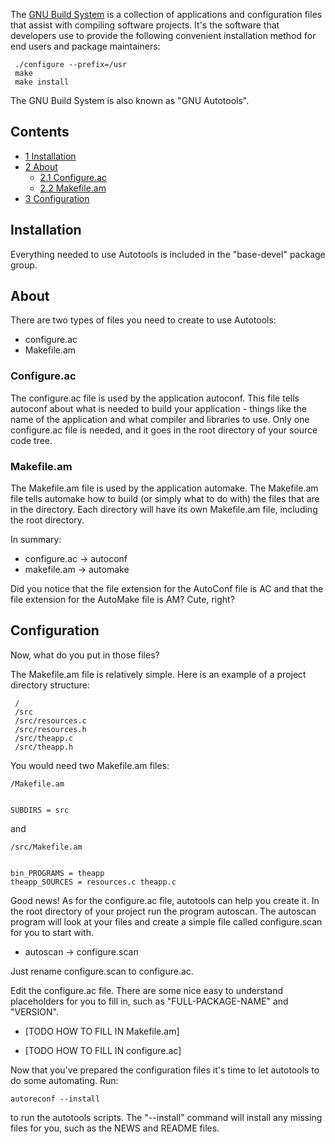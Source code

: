 The [GNU Build System](https://en.wikipedia.org/wiki/GNU_Build_System "wikipedia:GNU Build System") is a collection of applications and configuration files that assist with compiling software projects. It's the software that developers use to provide the following convenient installation method for end users and package maintainers:

```
 ./configure --prefix=/usr
 make
 make install

```

The GNU Build System is also known as "GNU Autotools".

## Contents

*   [1 Installation](#Installation)
*   [2 About](#About)
    *   [2.1 Configure.ac](#Configure.ac)
    *   [2.2 Makefile.am](#Makefile.am)
*   [3 Configuration](#Configuration)

## Installation

Everything needed to use Autotools is included in the "base-devel" package group.

## About

There are two types of files you need to create to use Autotools:

*   configure.ac
*   Makefile.am

### Configure.ac

The configure.ac file is used by the application autoconf. This file tells autoconf about what is needed to build your application - things like the name of the application and what compiler and libraries to use. Only one configure.ac file is needed, and it goes in the root directory of your source code tree.

### Makefile.am

The Makefile.am file is used by the application automake. The Makefile.am file tells automake how to build (or simply what to do with) the files that are in the directory. Each directory will have its own Makefile.am file, including the root directory.

In summary:

*   configure.ac -> autoconf
*   makefile.am -> automake

Did you notice that the file extension for the AutoConf file is AC and that the file extension for the AutoMake file is AM? Cute, right?

## Configuration

Now, what do you put in those files?

The Makefile.am file is relatively simple. Here is an example of a project directory structure:

```
 /
 /src
 /src/resources.c
 /src/resources.h
 /src/theapp.c
 /src/theapp.h

```

You would need two Makefile.am files:

 `/Makefile.am` 
```

SUBDIRS = src

```

and

 `/src/Makefile.am` 
```

bin_PROGRAMS = theapp
theapp_SOURCES = resources.c theapp.c

```

Good news! As for the configure.ac file, autotools can help you create it. In the root directory of your project run the program autoscan. The autoscan program will look at your files and create a simple file called configure.scan for you to start with.

*   autoscan -> configure.scan

Just rename configure.scan to configure.ac.

Edit the configure.ac file. There are some nice easy to understand placeholders for you to fill in, such as "FULL-PACKAGE-NAME" and "VERSION".

*   [TODO HOW TO FILL IN Makefile.am]

*   [TODO HOW TO FILL IN configure.ac]

Now that you've prepared the configuration files it's time to let autotools to do some automating. Run:

```
autoreconf --install 

```

to run the autotools scripts. The "--install" command will install any missing files for you, such as the NEWS and README files.